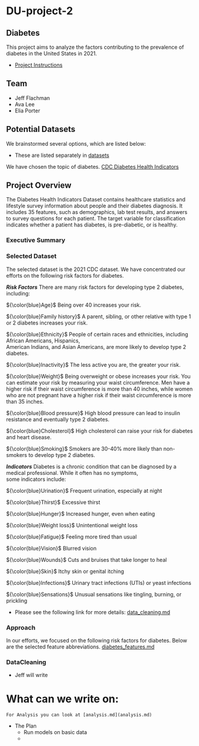 # DU-project-2
## Diabetes

This project aims to analyze the factors contributing to the prevalence of diabetes in the United States in 2021.

- [Project Instructions](project-2-overview.md)

## Team
 
 - Jeff Flachman
 - Ava Lee
 - Elia Porter


 ## Potential Datasets

We brainstormed several options, which are listed below:

- These are listed separately in [datasets](data_sets.md)
  
We have chosen the topic of diabetes.
[CDC Diabetes Health Indicators](https://archive.ics.uci.edu/dataset/891/cdc+diabetes+health+indicators)


## Project Overview

The Diabetes Health Indicators Dataset contains healthcare statistics and lifestyle survey information about people and their diabetes diagnosis. It includes 35 features, such as demographics, lab test results, and answers to survey questions for each patient. The target variable for classification indicates whether a patient has diabetes, is pre-diabetic, or is healthy.
### Executive Summary


### Selected Dataset

The selected dataset is the 2021 CDC dataset.
We have concentrated our efforts on the following risk factors for diabetes.

 ***Risk Factors*** 
  There are many risk factors for developing type 2 diabetes, including:

  ${\color{blue}Age}$ Being over 40 increases your risk.    

  ${\color{blue}Family history}$ A parent, sibling, or other relative with type 1 or 2 diabetes increases your risk.

  ${\color{blue}Ethnicity}$ People of certain races and ethnicities, including African Americans, Hispanics,  
   American Indians, and Asian Americans, are more likely to develop type 2 diabetes.

  ${\color{blue}Inactivity}$ The less active you are, the greater your risk.

  ${\color{blue}Weight}$ Being overweight or obese increases your risk. You can estimate your risk by measuring your    waist circumference. Men have a higher risk if their waist circumference is more than 40 inches, while women who     are not pregnant have a higher risk if their waist circumference is more than 35 inches.

  ${\color{blue}Blood pressure}$ High blood pressure can lead to insulin resistance and eventually type 2 diabetes.

  ${\color{blue}Cholesterol}$ High cholesterol can raise your risk for diabetes and heart disease.

  ${\color{blue}Smoking}$ Smokers are 30-40% more likely than non-smokers to develop type 2 diabetes.

 ***Indicators***
   Diabetes is a chronic condition that can be diagnosed by a medical professional. While it often has no symptoms,  
   some indicators include:

  ${\color{blue}Urination}$ Frequent urination, especially at night

  ${\color{blue}Thirst}$ Excessive thirst

  ${\color{blue}Hunger}$ Increased hunger, even when eating

  ${\color{blue}Weight loss}$ Unintentional weight loss

  ${\color{blue}Fatigue}$ Feeling more tired than usual

  ${\color{blue}Vision}$ Blurred vision

  ${\color{blue}Wounds}$ Cuts and bruises that take longer to heal

  ${\color{blue}Skin}$ Itchy skin or genital itching

  ${\color{blue}Infections}$ Urinary tract infections (UTIs) or yeast infections

  ${\color{blue}Sensations}$ Unusual sensations like tingling, burning, or prickling

- Please see the following link for more details: [data_cleaning.md](data_cleaning.md)
### Approach

In our efforts, we focused on the following risk factors for diabetes. Below are the selected feature abbreviations.
[diabetes_features.md](diabetes_features.md)

### DataCleaning 

- Jeff will write



# What can we write on:


    

    For Analysis you can look at [analysis.md](analysis.md)



- The Plan
    - Run models on basic data
    - 
